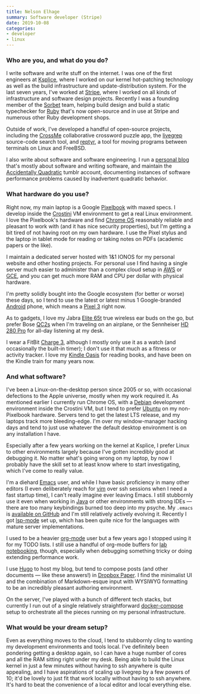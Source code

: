 ```yaml
---
title: Nelson Elhage
summary: Software developer (Stripe) 
date: 2019-10-08
categories:
- developer
- linux
---
```


### Who are you, and what do you do?

I write software and write stuff on the internet. I was one of the first engineers at [Ksplice][], where I worked on our kernel hot-patching technology as well as the build infrastructure and update-distribution system. For the last seven years, I've worked at [Stripe][], where I worked on all kinds of infrastructure and software design projects. Recently I was a founding member of the [Sorbet][] team, helping build design and build a static typechecker for [Ruby][] that's now open-source and in use at Stripe and numerous other Ruby development shops.

Outside of work, I've developed a handful of open-source projects, including the [CrossMe][] collaborative crossword puzzle app, the [livegrep][] source-code search tool, and [reptyr][], a tool for moving programs between terminals on Linux and FreeBSD.

I also write about software and software engineering. I run a [personal blog](https://blog.nelhage.com/ "Nelson's weblog.") that's mostly about software and writing software, and maintain the [Accidentally Quadratic](https://accidentallyquadratic.tumblr.com/ "Nelson's software quadratic behaviour Tumblr account.") tumblr account, documenting instances of software performance problems caused by inadvertent quadratic behavior.

### What hardware do you use?

Right now, my main laptop is a Google [Pixelbook][] with maxed specs. I develop inside the [Crostini][] VM environment to get a real Linux environment. I love the Pixelbook's hardware and find [Chrome OS][chrome-os] reasonably reliable and pleasant to work with (and it has nice security properties), but I'm getting a bit tired of not having root on my own hardware. I use the Pixel stylus and the laptop in tablet mode for reading or taking notes on PDFs (academic papers or the like).

I maintain a dedicated server hosted with 1&1 IONOS for my personal website and other hosting projects. For personal use I find having a single server much easier to administer than a complex cloud setup in [AWS][] or [GCE][google-compute-engine], and you can get much more RAM and CPU per dollar with physical hardware.

I'm pretty solidly bought into the Google ecosystem (for better or worse) these days, so I tend to use the latest or latest minus 1 Google-branded [Android][] phone, which means a [Pixel 3][pixel-3] right now.

As to gadgets, I love my Jabra [Elite 65t][elite-65t] true wireless ear buds on the go, but prefer Bose [QC2s][quietcomfort-2] when I'm traveling on an airplane, or the Sennheiser [HD 280 Pro][hd-280-pro] for all-day listening at my desk.

I wear a FitBit [Charge 3][charge-3], although I mostly only use it as a watch (and occasionally the built-in timer); I don't use it that much as a fitness or activity tracker. I love my [Kindle Oasis][kindle-oasis] for reading books, and have been on the Kindle train for many years now.

### And what software?

I've been a Linux-on-the-desktop person since 2005 or so, with occasional defections to the Apple universe, mostly when my work required it. As mentioned earlier I currently run Chrome OS, with a [Debian][] development environment inside the Crostini VM, but I tend to prefer [Ubuntu][] on my non-Pixelbook hardware. Servers tend to get the latest LTS release, and my laptops track more bleeding-edge. I'm over my window-manager hacking days and tend to just use whatever the default desktop environment is on any installation I have.

Especially after a few years working on the kernel at Ksplice, I prefer Linux to other environments largely because I've gotten incredibly good at debugging it. No matter what's going wrong on my laptop, by now I probably have the skill set to at least know where to start investigating, which I've come to really value.

I'm a diehard [Emacs][] user, and while I have basic proficiency in many other editors (I even deliberately reach for [vim][] over ssh sessions when I need a fast startup time), I can't really imagine ever leaving Emacs. I still stubbornly use it even when working in [Java][] or other environments with strong IDEs — there are too many keybindings burned too deep into my psyche. My `.emacs` is [available on GitHub](https://github.com/nelhage/elisp "Nelson's Emacs configuration on GitHub.") and I'm still relatively actively evolving it. Recently I got [lsp-mode][] set up, which has been quite nice for the languages with mature server implementations.

I used to be a heavier [org-mode][] user but a few years ago I stopped using it for my TODO lists. I still use a handful of org-mode buffers for [lab notebooking](https://blog.nelhage.com/2010/05/software-and-lab-notebooks/ "Nelson's post about lab notebooking."), though, especially when debugging something tricky or doing extending performance work.

I use [Hugo][] to host my blog, but tend to compose posts (and other documents — like these answers!) in [Dropbox Paper][dropbox-paper]. I find the minimalist UI and the combination of Markdown-esque input with WYSIWYG formatting to be an incredibly pleasant authoring environment.

On the server, I've played with a bunch of different tech stacks, but currently I run out of a single relatively straightforward [docker-compose][] setup to orchestrate all the pieces running on my personal infrastructure.

### What would be your dream setup?

Even as everything moves to the cloud, I tend to stubbornly cling to wanting my development environments and tools local. I've definitely been pondering getting a desktop again, so I can have a huge number of cores and all the RAM sitting right under my desk. Being able to build the Linux kernel in just a few minutes without having to ssh anywhere is quite appealing, and I have aspirations of scaling up livegrep by a few powers of 10; it'd be lovely to just fit that work locally without having to ssh anywhere. It's hard to beat the convenience of a local editor and local everything else.

[android]: https://developers.google.com/android/?csw=1 "A mobile phone platform."
[aws]: https://aws.amazon.com/ "Amazon's web service platforms."
[charge-3]: https://www.fitbit.com/global/us/charge3 "A fitness tracker."
[chrome-os]: https://en.wikipedia.org/wiki/Chrome_OS "A Linux distribution for running web applications."
[crossme]: https://crossme.app/ "An online collaborative crossword solver."
[crostini]: https://chromium.googlesource.com/chromiumos/docs/+/master/containers_and_vms.md#Crostini "A VM environment for Chrome OS."
[debian]: https://www.debian.org/ "A Linux distribution."
[docker-compose]: https://docs.docker.com/compose/ "A tool for controlling multiple Docker containers."
[dropbox-paper]: https://www.dropbox.com/paper/start?no_redirect=1 "A document collaboration service."
[elite-65t]: https://www.jabra.com.au/bluetooth-headsets/jabra-elite-65t#/#100-99000000-40 "In-ear wireless headphones."
[emacs]: http://www.gnu.org/software/emacs/ "A free open-source text editor."
[google-compute-engine]: https://cloud.google.com/compute/ "A virtual machine hosting service."
[hd-280-pro]: http://web.archive.org/web/20221206010356/https://www.amazon.com/Sennheiser-HD-280-Pro-Headphones/dp/B000065BPB/ "Closed stereo headphones."
[hugo]: https://gohugo.io/ "A static site generator."
[java]: http://web.archive.org/web/20221226094350/https://www.java.com/en/ "A cross-platform compiled programming language."
[kindle-oasis]: http://web.archive.org/web/20230201064729/https://www.amazon.com/Amazon-Kindle-Oasis-eReader-with-Leather-Charging-Cover/dp/B00REQKWGA "An ebook reader."
[ksplice]: https://ksplice.oracle.com/ "Software to update Oracle Linux without rebooting."
[livegrep]: http://web.archive.org/web/20221213070955/https://livegrep.com/search/linux "A tool for searching source code."
[lsp-mode]: https://github.com/emacs-lsp/lsp-mode "A Language Server Protocol mode for Emacs."
[org-mode]: https://orgmode.org/ "An Emacs mode for notes and to-do items."
[pixel-3]: https://en.wikipedia.org/wiki/Pixel_3 "A 5.5 inch Android phone."
[pixelbook]: https://store.google.com/us/product/google_pixelbook?hl=en-US "A 12.3 inch Chromebook."
[quietcomfort-2]: https://www.amazon.com/Bose-QuietComfort-Acoustic-Canceling-Headphones/dp/B000AP05BO "Noise-cancelling headphones."
[reptyr]: https://github.com/nelhage/reptyr "A tool for attaching a running program to a different terminal."
[ruby]: https://www.ruby-lang.org/en/ "An interpreted scripting language."
[sorbet]: https://sorbet.org/ "A type-checking framework for Ruby."
[stripe]: https://stripe.com/jp "A payment service."
[ubuntu]: https://ubuntu.com/ "A Unix distribution."
[vim]: https://www.vim.org/ "A command-line text editor."
